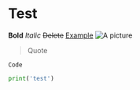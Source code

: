 # Test
**Bold** _Italic_ ~~Delete~~ 
[Example](http://example.com)
![A picture](https://cdn.luogu.com.cn/upload/image_hosting/yzqiepa4.png)
> Quote

`Code`
```Python
print('test')
```
